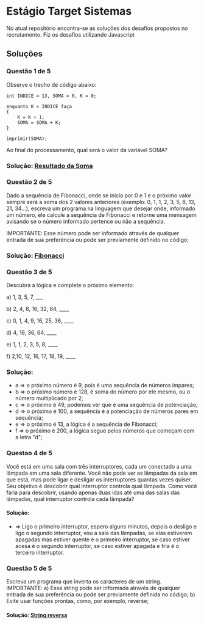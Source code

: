 # Estágio Target Sistemas

No atual repositório encontra-se as soluções dos desafios propostos no recrutamento.
Fiz os desafios utilizando Javascript


## Soluções
### Questão 1 de 5

Observe o trecho de código abaixo:

    int INDICE = 13, SOMA = 0, K = 0;

    enquanto K < INDICE faça
    {
    	K = K + 1;
    	SOMA = SOMA + K;
    }

    imprimir(SOMA);
Ao final do processamento, qual será o valor da variável SOMA?
### Solução: [Resultado da Soma](https://github.com/gui-tupinamba/desafio_targetsistemas/blob/main/soma.js)

### Questão 2 de 5
Dado a sequência de Fibonacci, onde se inicia por 0 e 1 e o próximo valor sempre será a soma dos 2 valores anteriores (exemplo: 0, 1, 1, 2, 3, 5, 8, 13, 21, 34...), escreva um programa na linguagem que desejar onde, informado um número, ele calcule a sequência de Fibonacci e retorne uma mensagem avisando se o número informado pertence ou não a sequência.

IMPORTANTE:
Esse número pode ser informado através de qualquer entrada de sua preferência ou pode ser previamente definido no código;
### Solução: [Fibonacci](https://github.com/gui-tupinamba/desafio_targetsistemas/blob/main/sequencia_fibonacci.js)

### Questão 3 de 5
Descubra a lógica e complete o próximo elemento:

a) 1, 3, 5, 7, ___

b) 2, 4, 8, 16, 32, 64, ____

c) 0, 1, 4, 9, 16, 25, 36, ____

d) 4, 16, 36, 64, ____

e) 1, 1, 2, 3, 5, 8, ____

f) 2,10, 12, 16, 17, 18, 19, ____
### Solução: 
- a => o próximo número é 9, pois é uma sequência de números ímpares;
- b => o próximo número é 128, é soma do número por ele mesmo, ou o número multiplicado por 2;
- c => o próximo é 49, podemos ver que é uma sequência de potenciação; 
- d => o próximo é 100, a sequência é a potenciação de números pares em sequência; 
- e => o próximo é 13, a lógica é a sequência de Fibonacci; 
- f => o próximo é 200, a lógica segue pelos números que começam com a letra "d";


### Questao 4 de 5
Você está em uma sala com três interruptores, cada um conectado a uma lâmpada em uma sala diferente. Você não pode ver as lâmpadas da sala em que está, mas pode ligar e desligar os interruptores quantas vezes quiser. Seu objetivo é descobrir qual interruptor controla qual lâmpada.
Como você faria para descobrir, usando apenas duas idas até uma das salas das lâmpadas, qual interruptor controla cada lâmpada?
#### Solução: 
- => Ligo o primeiro interruptor, espero alguns minutos, depois o desligo e ligo o segundo interruptor, vou a sala das lâmpadas, se elas estiverem apagadas mas estiver quente é o primeiro interruptor, se caso estiver acesa é o segundo interruptor, se caso estiver apagada e fria é o terceiro interruptor.


### Questão 5 de 5
Escreva um programa que inverta os caracteres de um string.
IMPORTANTE:
a) Essa string pode ser informada através de qualquer entrada de sua preferência ou pode ser previamente definida no código;
b) Evite usar funções prontas, como, por exemplo, reverse;
#### Solução: [String reversa](https://github.com/gui-tupinamba/desafio_targetsistemas/blob/main/reverter_string.js)